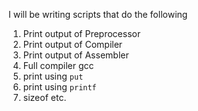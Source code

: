 I will be writing scripts that do the following
1. Print output of Preprocessor
2. Print output of Compiler
3. Print output of Assembler
4. Full compiler gcc
5. print using `put`
6. print using `printf`
7. sizeof
etc.

